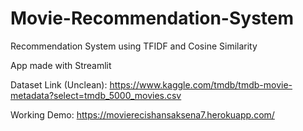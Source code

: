 # Movie-Recommendation-System

Recommendation System using TFIDF and Cosine Similarity 

App made with Streamlit

Dataset Link (Unclean): https://www.kaggle.com/tmdb/tmdb-movie-metadata?select=tmdb_5000_movies.csv

Working Demo: https://movierecishansaksena7.herokuapp.com/
